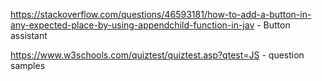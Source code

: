 https://stackoverflow.com/questions/46593181/how-to-add-a-button-in-any-expected-place-by-using-appendchild-function-in-jav  - Button assistant 

https://www.w3schools.com/quiztest/quiztest.asp?qtest=JS - question samples 